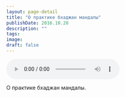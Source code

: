 ```yaml
---
layout: page-detail
title: "О практике бхаджан мандалы"
publishDate: 2016.10.20
description: ""
tags:
image:
draft: false
---
```


<audio title="2016.10.20 - О практике бхаджан мандалы.mp3" src="/upload/iblock/2e9/2e9bd930f9abf8434e81d574f27e64f5.mp3" controls=""></audio>

 О практике бхаджан мандалы. 

  
